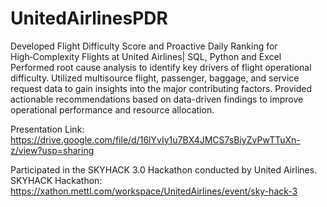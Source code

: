 # UnitedAirlinesPDR
Developed Flight Difficulty Score and Proactive Daily Ranking for High‑Complexity Flights at United Airlines| SQL, Python and Excel
Performed root cause analysis to identify key drivers of flight operational difficulty. 
Utilized multisource flight, passenger, baggage, and service request data to gain insights into the major contributing factors.
Provided actionable recommendations based on data-driven findings to improve operational performance and resource allocation.

Presentation Link: https://drive.google.com/file/d/16lYvIy1u7BX4JMCS7sBiyZvPwTTuXn-z/view?usp=sharing

Participated in the SKYHACK 3.0 Hackathon conducted by United Airlines.
SKYHACK Hackathon: https://xathon.mettl.com/workspace/UnitedAirlines/event/sky-hack-3
